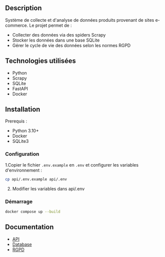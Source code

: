## Description
Système de collecte et d'analyse de données produits provenant de sites e-commerce.
Le projet permet de :
- Collecter des données via des spiders Scrapy
- Stocker les données dans une base SQLite
- Gérer le cycle de vie des données selon les normes RGPD

## Technologies utilisées
- Python
- Scrapy
- SQLite
- FastAPI
- Docker

## Installation

Prerequis :
- Python 3.10+
- Docker
- SQLite3

### Configuration 

1.Copier le fichier `.env.example` en `.env` et configurer les variables d'environnement :

```bash
cp api/.env.example api/.env
```

2. Modifier les variables dans api/.env

### Démarrage

```bash
docker compose up --build
```

## Documentation

- [API](docs/api.md)
- [Database](docs/database.md)
- [RGPD](docs/RGPD.md)

